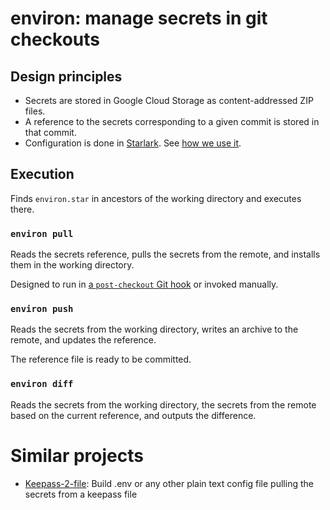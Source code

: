 # environ: manage secrets in git checkouts

## Design principles

- Secrets are stored in Google Cloud Storage as content-addressed ZIP files.
- A reference to the secrets corresponding to a given commit is stored in that commit.
- Configuration is done in [Starlark](https://starlark-lang.org/). See [how we use it](example/environ.star).

## Execution

Finds `environ.star` in ancestors of the working directory and executes there.

### `environ pull`

Reads the secrets reference, pulls the secrets from the remote, and installs them in the working directory.

Designed to run in [a `post-checkout` Git hook](example/post-checkout) or invoked manually.

### `environ push`

Reads the secrets from the working directory, writes an archive to the remote, and updates the reference.

The reference file is ready to be committed.

### `environ diff`

Reads the secrets from the working directory, the secrets from the remote based on the current reference, and outputs the difference.

# Similar projects

* [Keepass-2-file](https://github.com/Dracks/keepass-2-file): Build .env or any other plain text config file pulling the secrets from a keepass file